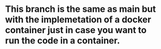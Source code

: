 # This branch is the same as main but with the implemetation of a docker container just in case you want to run the code in a container.
